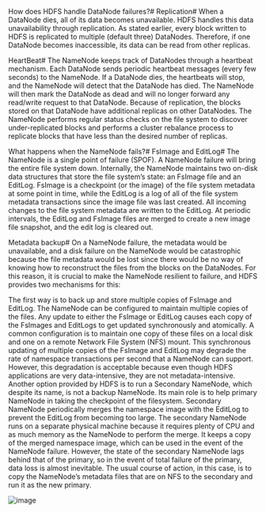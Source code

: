 How does HDFS handle DataNode failures?#
Replication#
When a DataNode dies, all of its data becomes unavailable. HDFS handles this data unavailability through replication. As stated earlier, every block written to HDFS is replicated to multiple (default three) DataNodes. Therefore, if one DataNode becomes inaccessible, its data can be read from other replicas.

HeartBeat#
The NameNode keeps track of DataNodes through a heartbeat mechanism. Each DataNode sends periodic heartbeat messages (every few seconds) to the NameNode. If a DataNode dies, the heartbeats will stop, and the NameNode will detect that the DataNode has died. The NameNode will then mark the DataNode as dead and will no longer forward any read/write request to that DataNode. Because of replication, the blocks stored on that DataNode have additional replicas on other DataNodes. The NameNode performs regular status checks on the file system to discover under-replicated blocks and performs a cluster rebalance process to replicate blocks that have less than the desired number of replicas.

What happens when the NameNode fails?#
FsImage and EditLog#
The NameNode is a single point of failure (SPOF). A NameNode failure will bring the entire file system down. Internally, the NameNode maintains two on-disk data structures that store the file system’s state: an FsImage file and an EditLog. FsImage is a checkpoint (or the image) of the file system metadata at some point in time, while the EditLog is a log of all of the file system metadata transactions since the image file was last created. All incoming changes to the file system metadata are written to the EditLog. At periodic intervals, the EditLog and FsImage files are merged to create a new image file snapshot, and the edit log is cleared out.

Metadata backup#
On a NameNode failure, the metadata would be unavailable, and a disk failure on the NameNode would be catastrophic because the file metadata would be lost since there would be no way of knowing how to reconstruct the files from the blocks on the DataNodes. For this reason, it is crucial to make the NameNode resilient to failure, and HDFS provides two mechanisms for this:

The first way is to back up and store multiple copies of FsImage and EditLog. The NameNode can be configured to maintain multiple copies of the files. Any update to either the FsImage or EditLog causes each copy of the FsImages and EditLogs to get updated synchronously and atomically. A common configuration is to maintain one copy of these files on a local disk and one on a remote Network File System (NFS) mount. This synchronous updating of multiple copies of the FsImage and EditLog may degrade the rate of namespace transactions per second that a NameNode can support. However, this degradation is acceptable because even though HDFS applications are very data-intensive, they are not metadata-intensive.
Another option provided by HDFS is to run a Secondary NameNode, which despite its name, is not a backup NameNode. Its main role is to help primary NameNode in taking the checkpoint of the filesystem. Secondary NameNode periodically merges the namespace image with the EditLog to prevent the EditLog from becoming too large. The secondary NameNode runs on a separate physical machine because it requires plenty of CPU and as much memory as the NameNode to perform the merge. It keeps a copy of the merged namespace image, which can be used in the event of the NameNode failure. However, the state of the secondary NameNode lags behind that of the primary, so in the event of total failure of the primary, data loss is almost inevitable. The usual course of action, in this case, is to copy the NameNode’s metadata files that are on NFS to the secondary and run it as the new primary.

![image](https://user-images.githubusercontent.com/33947539/184613880-ea1745b5-75b0-4f7c-9c6d-4a099e753eeb.png)
